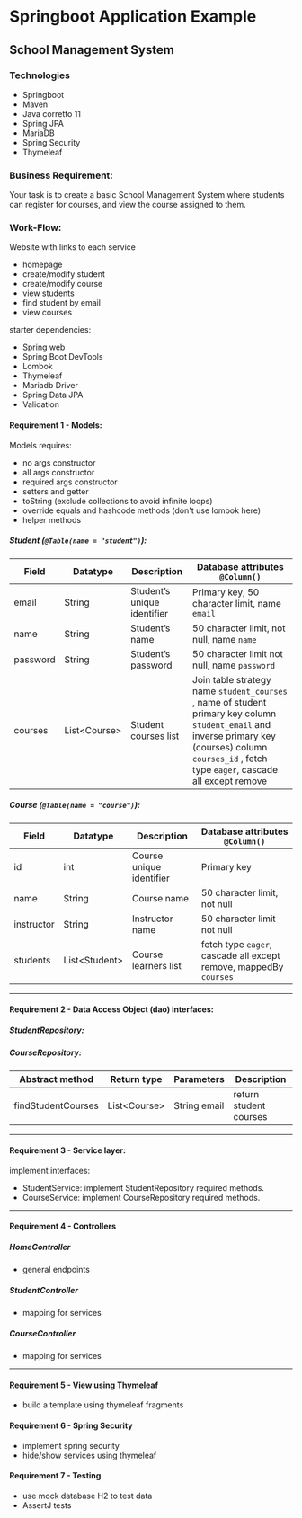 # Springboot Application Example
## School Management System

### Technologies
- Springboot
- Maven
- Java corretto 11
- Spring JPA
- MariaDB
- Spring Security
- Thymeleaf


### Business Requirement:

Your task is to create a basic School Management System where students can register for courses, and view the course assigned to them.

### Work-Flow:

Website with links to each service
- homepage
- create/modify student
- create/modify course
- view students
- find student by email
- view courses

starter dependencies:
- Spring web
- Spring Boot DevTools
- Lombok
- Thymeleaf
- Mariadb Driver 
- Spring Data JPA
- Validation 


#### Requirement 1 - Models:
Models requires:
- no args constructor
- all args constructor
- required args constructor
- setters and getter
- toString (exclude collections to avoid infinite loops)
- override equals and hashcode methods (don't use lombok here)
- helper methods
##### Student (`@Table(name = "student")`):
| Field    | Datatype      | Description                 | Database attributes `@Column()`                                                                                                                                                                       | 
|----------|---------------|-----------------------------|-------------------------------------------------------------------------------------------------------------------------------------------------------------------------------------------------------|
| email    | String        | Student’s unique identifier | Primary key, 50 character limit, name `email`                                                                                                                                                         |
| name     | String        | Student’s name              | 50 character limit, not null, name `name`                                                                                                                                                             |
| password | String        | Student’s password          | 50 character limit not null, name `password`                                                                                                                                                          |
| courses  | List\<Course> | Student courses list        | Join table strategy name `student_courses` , name of student primary key column `student_email` and inverse primary key (courses) column `courses_id` , fetch type `eager`, cascade all except remove |

##### Course (`@Table(name = "course")`):

| Field      | Datatype       | Description              | Database attributes `@Column()`                                   | 
|------------|----------------|--------------------------|-------------------------------------------------------------------|
| id         | int            | Course unique identifier | Primary key                                                       |
| name       | String         | Course name              | 50 character limit, not null                                      |
| instructor | String         | Instructor name          | 50 character limit not null                                       |
| students   | List\<Student> | Course learners list     | fetch type `eager`, cascade all except remove, mappedBy `courses` | 

---
#### Requirement 2 - Data Access Object  (dao) interfaces:

##### StudentRepository:
##### CourseRepository:
| Abstract method         | Return type   | Parameters                    | Description                                                                                                     | 
|-------------------------|---------------|-------------------------------|-----------------------------------------------------------------------------------------------------------------|
| findStudentCourses      | List\<Course> | String email                  | return student courses                                                                                          |

---


#### Requirement 3 - Service layer:
implement interfaces:
- StudentService: implement StudentRepository required methods.
- CourseService: implement CourseRepository required methods.

---

#### Requirement 4 - Controllers
##### HomeController
  - general endpoints
##### StudentController
  - mapping for services
##### CourseController
  - mapping for services

---

#### Requirement 5 - View using Thymeleaf

- build a template using thymeleaf fragments

#### Requirement 6 - Spring Security
- implement spring security
- hide/show services using thymeleaf

#### Requirement 7 - Testing
- use mock database H2 to test data
- AssertJ tests